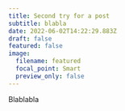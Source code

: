 ```yaml
---
title: Second try for a post
subtitle: blabla
date: 2022-06-02T14:22:29.883Z
draft: false
featured: false
image:
  filename: featured
  focal_point: Smart
  preview_only: false
---
```

Blablabla